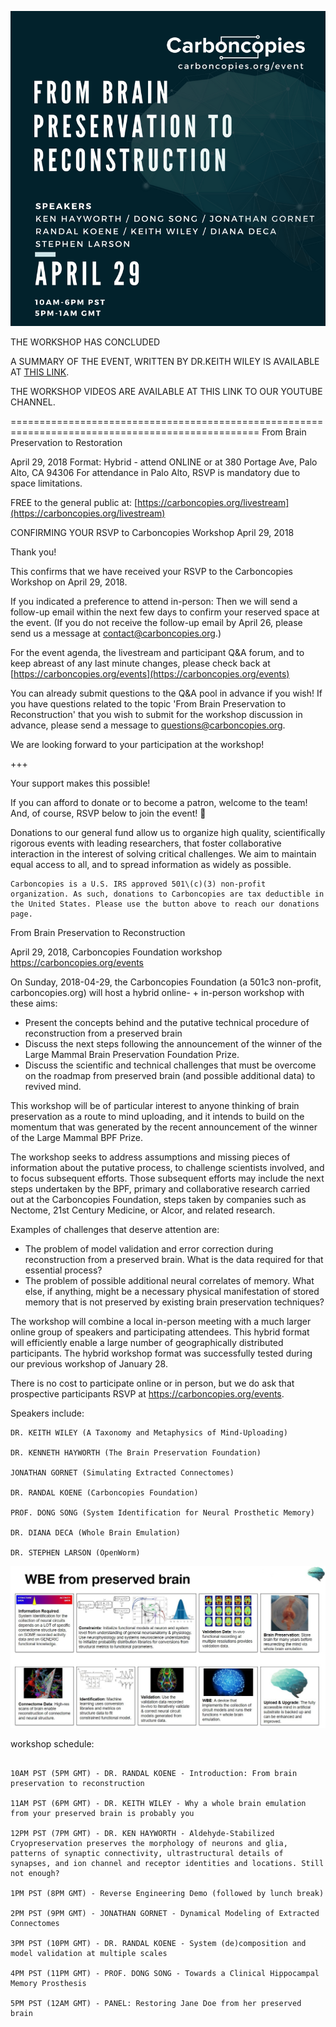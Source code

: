 ![Brain Preservation to Reconstruction](/Events/Assets/carboncopies-workshop-2018-04-29-poster-v1.0.png)

THE WORKSHOP HAS CONCLUDED

A SUMMARY OF THE EVENT, WRITTEN BY DR.KEITH WILEY IS AVAILABLE AT [THIS LINK](./Summary).

THE WORKSHOP VIDEOS ARE AVAILABLE AT THIS LINK TO OUR YOUTUBE CHANNEL.

=================================================================================================
From Brain Preservation to Restoration

April 29, 2018
Format: Hybrid - attend ONLINE or at 380 Portage Ave, Palo Alto, CA 94306
For attendance in Palo Alto, RSVP is mandatory due to space limitations.

FREE to the general public at: [https://carboncopies.org/livestream](https://carboncopies.org/livestream)

CONFIRMING YOUR RSVP to Carboncopies Workshop April 29, 2018

Thank you!

This confirms that we have received your RSVP to the Carboncopies Workshop on April 29, 2018.

If you indicated a preference to attend in-person: Then we will send a follow-up email within the next few days to confirm your reserved space at the event. (If you do not receive the follow-up email by April 26, please send us a message at contact@carboncopies.org.)

For the event agenda, the livestream and participant Q&A forum, and to keep abreast of any last minute changes, please check back at [https://carboncopies.org/events](https://carboncopies.org/events)

You can already submit questions to the Q&A pool in advance if you wish! If you have questions related to the topic 'From Brain Preservation to Reconstruction' that you wish to submit for the workshop discussion in advance, please send a message to questions@carboncopies.org.

We are looking forward to your participation at the workshop!

+++

 

 

Your support makes this possible!

If you can afford to donate or to become a patron, welcome to the team!
And, of course, RSVP below to join the event! 🙂

Donations to our general fund allow us to organize high quality, scientifically rigorous events with leading researchers, that foster collaborative interaction in the interest of solving critical challenges. We aim to maintain equal access to all, and to spread information as widely as possible.

    Carboncopies is a U.S. IRS approved 501\(c)(3) non-profit organization. As such, donations to Carboncopies are tax deductible in the United States. Please use the button above to reach our donations page.

From Brain Preservation to Reconstruction

April 29, 2018, Carboncopies Foundation workshop
https://carboncopies.org/events

On Sunday, 2018-04-29, the Carboncopies Foundation (a 501c3 non-profit, carboncopies.org) will host a hybrid online- + in-person workshop with these aims:

- Present the concepts behind and the putative technical procedure of reconstruction from a preserved brain
- Discuss the next steps following the announcement of the winner of the Large Mammal Brain Preservation Foundation Prize.
- Discuss the scientific and technical challenges that must be overcome on the roadmap from preserved brain (and possible additional data) to revived mind.

This workshop will be of particular interest to anyone thinking of brain preservation as a route to mind uploading, and it intends to build on the momentum that was generated by the recent announcement of the winner of the Large Mammal BPF Prize.

The workshop seeks to address assumptions and missing pieces of information about the putative process, to challenge scientists involved, and to focus subsequent efforts. Those subsequent efforts may include the next steps undertaken by the BPF, primary and collaborative research carried out at the Carboncopies Foundation, steps taken by companies such as Nectome, 21st Century Medicine, or Alcor, and related research.

Examples of challenges that deserve attention are:

- The problem of model validation and error correction during reconstruction from a preserved brain. What is the data required for that essential process?
- The problem of possible additional neural correlates of memory. What else, if anything, might be a necessary physical manifestation of stored memory that is not preserved by existing brain preservation techniques?

The workshop will combine a local in-person meeting with a much larger online group of speakers and participating attendees. This hybrid format will efficiently enable a large number of geographically distributed participants. The hybrid workshop format was successfully tested during our previous workshop of January 28.

There is no cost to participate online or in person, but we do ask that prospective participants RSVP at https://carboncopies.org/events.

Speakers include:

```
DR. KEITH WILEY (A Taxonomy and Metaphysics of Mind-Uploading)

DR. KENNETH HAYWORTH (The Brain Preservation Foundation)

JONATHAN GORNET (Simulating Extracted Connectomes)

DR. RANDAL KOENE (Carboncopies Foundation)

PROF. DONG SONG (System Identification for Neural Prosthetic Memory)

DR. DIANA DECA (Whole Brain Emulation)

DR. STEPHEN LARSON (OpenWorm)

```

![WBE from preserved brain](/Events/Assets/WBE-from-preserved-brain-20180407.jpg)

workshop schedule:

```

10AM PST (5PM GMT) - DR. RANDAL KOENE - Introduction: From brain preservation to reconstruction

11AM PST (6PM GMT) - DR. KEITH WILEY - Why a whole brain emulation from your preserved brain is probably you

12PM PST (7PM GMT) - DR. KEN HAYWORTH - Aldehyde-Stabilized Cryopreservation preserves the morphology of neurons and glia, patterns of synaptic connectivity, ultrastructural details of synapses, and ion channel and receptor identities and locations. Still not enough?

1PM PST (8PM GMT) - Reverse Engineering Demo (followed by lunch break)

2PM PST (9PM GMT) - JONATHAN GORNET - Dynamical Modeling of Extracted Connectomes

3PM PST (10PM GMT) - DR. RANDAL KOENE - System (de)composition and model validation at multiple scales

4PM PST (11PM GMT) - PROF. DONG SONG - Towards a Clinical Hippocampal Memory Prosthesis

5PM PST (12AM GMT) - PANEL: Restoring Jane Doe from her preserved brain

```
